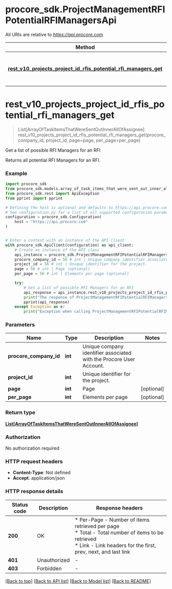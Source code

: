 # procore_sdk.ProjectManagementRFIPotentialRFIManagersApi

All URIs are relative to *https://api.procore.com*

Method | HTTP request | Description
------------- | ------------- | -------------
[**rest_v10_projects_project_id_rfis_potential_rfi_managers_get**](ProjectManagementRFIPotentialRFIManagersApi.md#rest_v10_projects_project_id_rfis_potential_rfi_managers_get) | **GET** /rest/v1.0/projects/{project_id}/rfis/potential_rfi_managers | Get a list of possible RFI Managers for an RFI


# **rest_v10_projects_project_id_rfis_potential_rfi_managers_get**
> List[ArrayOfTaskItemsThatWereSentOutInnerAllOfAssignee] rest_v10_projects_project_id_rfis_potential_rfi_managers_get(procore_company_id, project_id, page=page, per_page=per_page)

Get a list of possible RFI Managers for an RFI

Returns all potential RFI Managers for an RFI.

### Example


```python
import procore_sdk
from procore_sdk.models.array_of_task_items_that_were_sent_out_inner_all_of_assignee import ArrayOfTaskItemsThatWereSentOutInnerAllOfAssignee
from procore_sdk.rest import ApiException
from pprint import pprint

# Defining the host is optional and defaults to https://api.procore.com
# See configuration.py for a list of all supported configuration parameters.
configuration = procore_sdk.Configuration(
    host = "https://api.procore.com"
)


# Enter a context with an instance of the API client
with procore_sdk.ApiClient(configuration) as api_client:
    # Create an instance of the API class
    api_instance = procore_sdk.ProjectManagementRFIPotentialRFIManagersApi(api_client)
    procore_company_id = 56 # int | Unique company identifier associated with the Procore User Account.
    project_id = 56 # int | Unique identifier for the project.
    page = 56 # int | Page (optional)
    per_page = 56 # int | Elements per page (optional)

    try:
        # Get a list of possible RFI Managers for an RFI
        api_response = api_instance.rest_v10_projects_project_id_rfis_potential_rfi_managers_get(procore_company_id, project_id, page=page, per_page=per_page)
        print("The response of ProjectManagementRFIPotentialRFIManagersApi->rest_v10_projects_project_id_rfis_potential_rfi_managers_get:\n")
        pprint(api_response)
    except Exception as e:
        print("Exception when calling ProjectManagementRFIPotentialRFIManagersApi->rest_v10_projects_project_id_rfis_potential_rfi_managers_get: %s\n" % e)
```



### Parameters


Name | Type | Description  | Notes
------------- | ------------- | ------------- | -------------
 **procore_company_id** | **int**| Unique company identifier associated with the Procore User Account. | 
 **project_id** | **int**| Unique identifier for the project. | 
 **page** | **int**| Page | [optional] 
 **per_page** | **int**| Elements per page | [optional] 

### Return type

[**List[ArrayOfTaskItemsThatWereSentOutInnerAllOfAssignee]**](ArrayOfTaskItemsThatWereSentOutInnerAllOfAssignee.md)

### Authorization

No authorization required

### HTTP request headers

 - **Content-Type**: Not defined
 - **Accept**: application/json

### HTTP response details

| Status code | Description | Response headers |
|-------------|-------------|------------------|
**200** | OK |  * Per-Page - Number of items retrieved per page <br>  * Total - Total number of items to be retrieved <br>  * Link - Link headers for the first, prev, next, and last link <br>  |
**401** | Unauthorized |  -  |
**403** | Forbidden |  -  |

[[Back to top]](#) [[Back to API list]](../README.md#documentation-for-api-endpoints) [[Back to Model list]](../README.md#documentation-for-models) [[Back to README]](../README.md)

